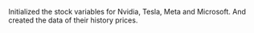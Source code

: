 Initialized the stock variables for Nvidia, Tesla, Meta and Microsoft. And created the data of their history prices.
